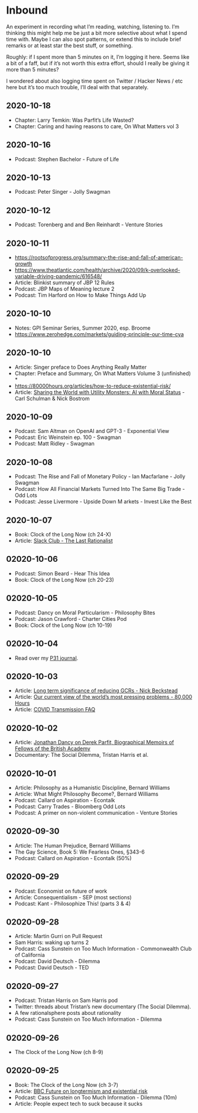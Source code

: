 # Inbound

An experiment in recording what I’m reading, watching, listening to. I’m thinking this might help me be just a bit more selective about what I spend time with. Maybe I can also spot patterns, or extend this to include brief remarks or at least star the best stuff, or something.

Roughly: if I spent more than 5 minutes on it, I’m logging it here.  Seems like a bit of a faff, but if it’s not worth this extra effort, should I really be giving it more than 5 minutes?

I wondered about also logging time spent on Twitter / Hacker News / etc here but it’s too much trouble, I’ll deal with that separately.


## 2020-10-18
* Chapter: Larry Temkin: Was Parfit’s Life Wasted?
* Chapter: Caring and having reasons to care, On What Matters vol 3

## 2020-10-16
* Podcast: Stephen Bachelor - Future of Life 

## 2020-10-13
* Podcast: Peter Singer - Jolly Swagman

## 2020-10-12
* Podcast: Torenberg and and Ben Reinhardt - Venture Stories

## 2020-10-11
* https://rootsofprogress.org/summary-the-rise-and-fall-of-american-growth
* https://www.theatlantic.com/health/archive/2020/09/k-overlooked-variable-driving-pandemic/616548/
* Article: Blinkist summary of JBP 12 Rules
* Podcast: JBP Maps of Meaning lecture 2
* Podcast: Tim Harford on How to Make Things Add Up

## 2020-10-10
* Notes: GPI Seminar Series, Summer 2020, esp. Broome
* https://www.zerohedge.com/markets/guiding-principle-our-time-cya

## 2020-10-10
* Article: Singer preface to Does Anything Really Matter
* Chapter: Preface and Summary, On What Matters Volume 3 (unfinished) *
* https://80000hours.org/articles/how-to-reduce-existential-risk/
* Article: [Sharing the World with Utility Monsters: AI with Moral Status](https://nickbostrom.com/papers/monster.pdf) - Carl Schulman & Nick Bostrom

## 2020-10-09
* Podcast: Sam Altman on OpenAI and GPT-3 - Exponential View
* Podcast: Eric Weinstein ep. 100 - Swagman
* Podcast: Matt Ridley - Swagman

## 2020-10-08
* Podcast: The Rise and Fall of Monetary Policy - Ian Macfarlane - Jolly Swagman
* Podcast: How All Financial Markets Turned Into The Same Big Trade - Odd Lots
* Podcast: Jesse Livermore - Upside Down M arkets - Invest Like the Best

## 2020-10-07
* Book: Clock of the Long Now (ch 24-X)
* Article: [Slack Club - The Last Rationalist](https://www.thelastrationalist.com/slack-club.html)

## 02020-10-06
* Podcast: Simon Beard - Hear This Idea
* Book: Clock of the Long Now (ch 20-23)

## 02020-10-05
* Podcast: Dancy on Moral Particularism - Philosophy Bites
* Podcast: Jason Crawford - Charter Cities Pod
* Book: Clock of the Long Now (ch 10-19)

## 02020-10-04
* Read over my [P31 journal](https://docs.google.com/document/d/1l3FNWlNUzcpXtend9wrGc3PWSQDj9AwgWcwmOhRsYRY/edit#).

## 02020-10-03
* Article: [Long term significance of reducing GCRs - Nick Beckstead](https://blog.givewell.org/2015/08/13/the-long-term-significance-of-reducing-global-catastrophic-risks/)
* Article: [Our current view of the world’s most pressing problems - 80,000 Hours](https://80000hours.org/problem-profiles/)
* Article: [COVID Transmission FAQ](https://tinyurl.com/FAQ-aerosols)

## 02020-10-02
* Article: [Jonathan Dancy on Derek Parfit, Biographical Memoirs of Fellows of the British Academy](https://www.thebritishacademy.ac.uk/documents/890/19-Memoirs-03-Parfit.pdf)
* Documentary: The Social Dilemma, Tristan Harris et al.

## 02020-10-01
* Article: Philosophy as a Humanistic Discipline, Bernard Williams
* Article: What Might Philosophy Become?, Bernard Williams
* Podcast: Callard on Aspiration - Econtalk
* Podcast: Carry Trades - Bloomberg Odd Lots
* Podcast: A primer on non-violent communication - Venture Stories

## 02020-09-30
* Article: The Human Prejudice, Bernard Williams 
* The Gay Science, Book 5: We Fearless Ones, §343-6
* Podcast: Callard on Aspiration - Econtalk (50%)

## 02020-09-29
* Podcast: Economist on future of work
* Article: Consequentialism - SEP (most sections)
* Podcast: Kant - Philosophize This! (parts 3 & 4)

## 02020-09-28
* Article: Martin Gurri on Pull Request
* Sam Harris: waking up turns 2
* Podcast: Cass Sunstein on Too Much Information - Commonwealth Club of California
* Podcast: David Deutsch - Dilemma
* Podcast: David Deutsch - TED

## 02020-09-27
* Podcast: Tristan Harris on Sam Harris pod
* Twitter: threads about Tristan’s new documentary (The Social Dilemma).
* A few rationalsphere posts about rationality
* Podcast: Cass Sunstein on Too Much Information - Dilemma 

## 02020-09-26
* The Clock of the Long Now (ch 8-9)

## 02020-09-25
* Book: The Clock of the Long Now (ch 3-7)
* Article: [BBC Future on longtermism and existential risk](https://www.bbc.com/future/article/20200923-the-hinge-of-history-long-termism-and-existential-risk)
* Podcast: Cass Sunstein on Too Much Information - Dilemma (10m)
* Article: People expect tech to suck because it sucks

